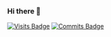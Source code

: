 ### Hi there 👋
[![Visits Badge](https://badges.pufler.dev/visits/dariuscorvus/dariuscorvus)](https://badges.pufler.dev)
[![Commits Badge](https://badges.pufler.dev/commits/all/dariuscorvus)](https://badges.pufler.dev)
<!--
**DariusCorvus/DariusCorvus** is a ✨ _special_ ✨ repository because its `README.md` (this file) appears on your GitHub profile.

Here are some ideas to get you started:

- 🔭 I’m currently working on ...
- 🌱 I’m currently learning ...
- 👯 I’m looking to collaborate on ...
- 🤔 I’m looking for help with ...
- 💬 Ask me about ...
- 📫 How to reach me: ...
- 😄 Pronouns: ...
- ⚡ Fun fact: ...
-->
